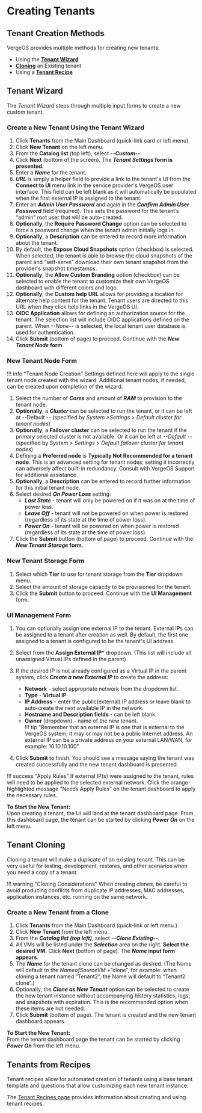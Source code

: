 # Creating Tenants

## Tenant Creation Methods

VergeOS provides multiple methods for creating new tenants:

- Using the [**Tenant Wizard**](#tenant-wizard)
- [**Cloning**](#tenant-cloning) an Existing tenant
- Using a [**Tenant Recipe**](#tenants-from-recipes)

## Tenant Wizard

The *Tenant Wizard* steps through multiple input forms to create a new custom tenant.

### Create a New Tenant Using the Tenant Wizard

1. Click **Tenants** from the Main Dashboard (quick-link card or left menu).
2. Click **New Tenant** on the left menu.
3. From the **Catalog list** (top left), select ***\--Custom--***
4. Click **Next** (bottom of the screen). The ***Tenant Settings* form is presented.**
5. Enter a ***Name*** for the tenant.
6. ***URL*** is simply a helper field to provide a link to the tenant's UI from the **Connect to UI** menu link in the service provider's VergeOS user interface. This field can be left blank as it will automatically be populated when the first external IP is assigned to the tenant.
7. Enter an ***Admin User Password*** and again in the ***Confirm Admin User Password*** field (required). This sets the password for the tenant’s “admin” root user that will be auto-created.
8. **Optionally**, the **Require Password Change** option can be selected to force a password change when the tenant admin initially logs in.
9. **Optionally**, a **Description** can be entered to record more information about the tenant.
10. By default, the **Expose Cloud Snapshots** option (checkbox) is selected. When selected, the tenant is able to browse the cloud snapshots of the parent and “self-serve” download their own tenant snapshot from the provider's snapshot timestamps.
11. **Optionally**, the **Allow Custom Branding** option (checkbox) can be selected to enable the tenant to customize their own VergeOS dashboard with different colors and logo.
12. **Optionally**, the **Custom help URL** allows for providing a location for alternate help content for the tenant. Tenant users are directed to this URL when they click help links in the VergeOS UI.
13. **OIDC Application** allows for defining an authorization source for the tenant.  The selection list will include OIDC applications defined on the parent.  When *--None--* is selected, the local tenant user database is used for authentication.
14. Click **Submit** (bottom of page) to proceed. Continue with the ***New Tenant Node* form**.

### New Tenant Node Form

!!! info "Tenant Node Creation"
    Settings defined here will apply to the single tenant node created with the wizard. Additional tenant nodes, if needed, can be created upon completion of the wizard.

1. Select the number of ***Cores*** and amount of ***RAM*** to provision to the tenant node.  
2. **Optionally**, a ***Cluster*** can be selected to run the tenant, or it can be left at --Default -- (specified by *System >Settings > Default cluster for tenant nodes*)  
3. **Optionally**, a **Failover cluster** can be selected to run the tenant if the primary selected cluster is not available. Or it can be left at *--Default --* (specified by *System > Settings > Default failover cluster for tenant nodes*)  
4. Defining a **Preferred node** is **Typically Not Recommended for a tenant node**. This is an advanced setting for tenant nodes; setting it incorrectly can adversely affect built-in redundancy. Consult with VergeOS Support for additional assistance.  
5. **Optionally**, a **Description** can be entered to record further information for this initial tenant node.  
6. Select desired ***On Power Loss*** setting:
    - ***Last State*** - tenant will only be powered on if it was on at the time of power loss.
    - ***Leave Off*** - tenant will not be powered on when power is restored (regardless of its state at the time of power loss).
    - ***Power On*** - tenant will be powered on when power is restored (regardless of its state at the time of power loss).  
7. Click the **Submit** button (bottom of page) to proceed. Continue with the ***New Tenant Storage* form**.

### New Tenant Storage Form

1. Select which **Tier** to use for tenant storage from the **Tier** dropdown menu.  
2. Select the amount of storage capacity to be provisioned for the tenant.
3. Click the **Submit** button to proceed. Continue with the **UI Management** form.

### UI Management Form

1. You can optionally assign one external IP to the tenant. External IPs can be assigned to a tenant after creation as well. By default, the first one assigned to a tenant is configured to be the tenant's UI address.  
2. Select from the **Assign External IP*** dropdown. (This list will include all unassigned Virtual IPs defined in the parent).  
3. If the desired IP is not already configured as a Virtual IP in the parent system, click ***Create a new External IP*** to create the address:
    - **Network** - select appropriate network from the dropdown list.
    - **Type** - **Virtual IP**  
    - **IP Address** - enter the public(external) IP address or leave blank to auto-create the next available IP in the network.
    - **Hostname and Description fields** - can be left blank.
    - **Owner** (dropdown) - name of the new tenant.  
!!! tip "Remember that an external IP is one that is external to the VergeOS system; it may or may not be a public Internet address. An external IP can be a private address on your external LAN/WAN, for example: 10.10.10.100"

4. Click **Submit** to finish. You should see a message saying the tenant was created successfully and the new tenant dashboard is presented.

!!! success "Apply Rules"
    If external IP(s) were assigned to the tenant, rules will need to be applied to the selected external network. Click the orange-highlighted message "Needs Apply Rules" on the tenant dashboard to apply the necessary rules.

**To Start the New Tenant:**  
Upon creating a tenant, the UI will land at the tenant dashboard page. From this dashboard page, the tenant can be started by clicking ***Power On*** on the left menu.

## Tenant Cloning

Cloning a tenant will make a duplicate of an existing tenant. This can be very useful for testing, development, restores, and other scenarios when you need a copy of a tenant.

!!! warning "Cloning Considerations"
    When creating clones, be careful to avoid producing conflicts from duplicate IP addresses, MAC addresses, application instances, etc.  running on the same network.

### Create a New Tenant from a Clone

1. Click **Tenants** from the Main Dashboard (quick-link or left menu.)
2. Click **New Tenant** from the left menu.
3. From the ***Catalog list (top left)***, select ***\--Clone Existing--***.
4. All VMs will be listed under the ***Selection*** area on the right. **Select the desired VM.** Click **Next** (bottom of page).  The ***Name* input form appears**.
5. The ***Name*** for the tenant clone can be changed as desired. (The Name will default to the *NameofSourceVM* +”clone”, for example: when cloning a tenant named “Tenant2”, the Name will default to “Tenant2 clone”.)
6. Optionally, the ***Clone as New Tenant*** option can be selected to create the new tenant instance without accompanying history statistics, logs, and snapshots with expiration. This is the recommended option when these items are not needed.
7. Click **Submit** (bottom of page).
The tenant is created and the new tenant dashboard appears.

**To Start the New Tenant:**  
From the tenant dashboard page the tenant can be started by clicking ***Power On*** from the left menu.

## Tenants from Recipes

Tenant recipes allow for automated creation of tenants using a base tenant template and questions that allow customizing each new tenant instance.  

The [Tenant Recipes page](/product-guide/automation/tenant-recipes) provides information about creating and using tenant recipes.
